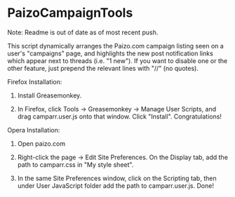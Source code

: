 PaizoCampaignTools
==================

Note: Readme is out of date as of most recent push.

This script dynamically arranges the Paizo.com campaign listing seen on a 
user's "campaigns" page, and highlights the new post notification links 
which appear next to threads (i.e. "1 new"). If you want to disable one or 
the other feature, just prepend the relevant lines with "//" (no quotes).

Firefox Installation:

1) Install Greasemonkey. 

2) In Firefox, click Tools -> Greasemonkey -> Manage User Scripts, and drag 
camparr.user.js onto that window. Click "Install". Congratulations!

Opera Installation:

1) Open paizo.com

2) Right-click the page -> Edit Site Preferences. On the Display tab, add 
the path to camparr.css in "My style sheet".

3) In the same Site Preferences window, click on the Scripting tab, then 
under User JavaScript folder add the path to camparr.user.js. Done!
